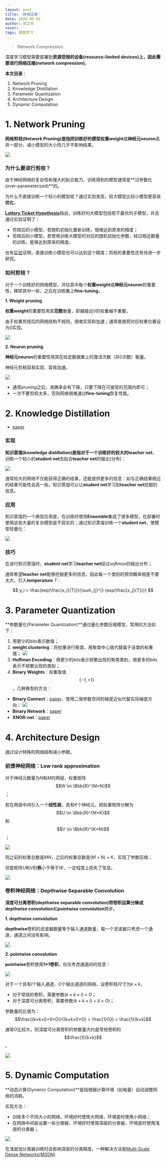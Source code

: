 ```yaml
---
layout: post
title: '网络压缩'
date: 2020-05-01
author: 郑之杰
cover: ''
tags: 深度学习
---
```


> Network Compression.

深度学习模型需要部署到**资源受限的设备(resource-limited devices)**上，因此需要进行**网络压缩(network compression)**。

**本文目录**：
1. Network Pruning
2. Knowledge Distillation
3. Parameter Quantization
4. Architecture Design
5. Dynamic Computation

# 1. Network Pruning
**网络剪枝(Network Pruning)**是指把训练好的模型**权重weight**或**神经元neuron**丢弃一部分，减小模型的大小而几乎不影响结果。

![](https://pic.downk.cc/item/5eaab825c2a9a83be54bd0b6.jpg)

### 为什么要进行剪枝？
由于神经网络的复杂性和强大的拟合能力，训练得到的模型通常是**过参数化(over-parameterized)**的。

为什么不直接训练一个较小的模型呢？通过实验发现，较大模型比较小模型更容易**优化**。

[**Lottery Ticket Hypothesis**](https://arxiv.org/abs/1803.03635)指出，训练好的大模型包括若干最优的子模型，并且通过实验证明了：
- 剪枝后的小模型，若随机初始化重新训练，很难达到原来的精度；
- 剪枝后的小模型，若使用训练大模型时对应的随机初始化参数，经过相近数量的训练，能够达到原来的精度。

也有[实验](https://arxiv.org/abs/1810.05270)证明，直接训练小模型也可以达到这个精度；剪枝的重要性还有待进一步研究。

### 如何剪枝？
对于一个训练好的网络模型，评估其中每个**权重weight**或**神经元neuron**的重要性，移除其中一些，之后在训练集上**fine-tuning**。

**1. Weight pruning**

**权重weight**的重要性用其**范数**衡量，即越接近0的权重越不重要。

由于权重剪枝后的网络结构不规则，很难实现和加速；通常直接把对应权重位置设为$0$实现。

![](https://pic.downk.cc/item/5eaabc65c2a9a83be54fe8ac.jpg)

**2. Neuron pruning**

**神经元neuron**的重要性用其在给定数据集上的激活次数（非$0$次数）衡量。

神经元剪枝容易实现、容易加速。

![](https://pic.downk.cc/item/5eaabc81c2a9a83be5500977.jpg)

- 通常$pruning$之后，准确率会有下降，只要下降在可接受的范围内即可；
- 一次不要剪枝太多，否则网络很难通过**fine-tuning**恢复性能。

# 2. Knowledge Distillation
- [paper](https://arxiv.org/pdf/1503.02531.pdf)

### 实现
**知识蒸馏(knowledge distillation)**是指对于一个训练好的较大的**teacher net**，训练一个较小的**student net**去拟合**teacher net**的输出(分布)：

![](https://pic.downk.cc/item/5eaac93fc2a9a83be55c669a.jpg)

通常较大的网络不仅能获得正确的结果，还能提供更多的信息：如与正确结果相近的结果可能性会高一些。知识蒸馏可以让**student net**学习到**teacher net**挖掘的信息。

### 应用
知识蒸馏的一个典型应用是，在训练时使用**Ensemble**集成了很多模型，在部署时使用这些大量的复杂模型是不现实的；通过知识蒸馏训练一个**student net**，使模型轻量化：

![](https://pic.downk.cc/item/5eab8bebc2a9a83be5f85b29.jpg)

### 技巧
在进行知识蒸馏时，**student net**学习**teacher net**经过$softmax$的输出分布；

通常希望**teacher net**能够挖掘更多的信息，因此每一个类别的预测概率相差不要太大，引入**temperature** $T$：

$$ y_i = \frac{exp(\frac{x_i}{T})}{\sum_{j}^{} {exp(\frac{x_j}{T})}} $$


# 3. Parameter Quantization
**参数量化(Parameter Quantization)**通过量化参数压缩模型，常用的方法如下：

1. 用更少的$bits$表示数值；
2. **weight clustering**：将权重进行聚类，用聚类中心值代替属于该类的权重值；
![](https://pic.downk.cc/item/5eab8cbec2a9a83be5f8c17e.jpg)
3. **Huffman Encoding**：用更少的$bits$表示频繁出现的聚类类别，用更多的$bits$表示不频繁出现的类别；
4. **Binary Weights**：权重取值$$\{-1,+1\}$$，几种典型的方法：

- **Binary Connect**：[paper](https://arxiv.org/abs/1511.00363)，使用二值参数空间的梯度近似代替实际梯度方向：
![](https://pic.downk.cc/item/5eab8e06c2a9a83be5f972c2.jpg)
- **Binary Network**：[paper](https://arxiv.org/abs/1602.02830)
- **XNOR-net**：[paper](https://arxiv.org/abs/1603.05279)


# 4. Architecture Design
通过设计特殊的网络结构减小参数。

### 前馈神经网络：Low rank approximation
对于神经元数量为$N$和$M$的两层，权重矩阵$$W \in \Bbb{R}^{M×N}$$；

若在两层中间引入一个**线性层**，具有$K$个神经元，把权重矩阵分解为$$U \in \Bbb{R}^{M×K}$$和$$V \in \Bbb{R}^{K×N}$$；

![](https://pic.downk.cc/item/5eabc44bc2a9a83be533a5ed.jpg)

则之前的权重总数是$MN$，之后的权重总数是$(M+N)×K$，实现了参数压缩；

但是矩阵$U$和$V$的**秩**小于等于$W$，一定程度上损失了信息。

![](https://pic.downk.cc/item/5eabc4f9c2a9a83be5347790.jpg)

### 卷积神经网络：Depthwise Separable Convolution
**深度可分离卷积(depthwise separable convolution)**将卷积运算分解成**depthwise convolution**和**pointwise convolution**两步。

**1. depthwise convolution**

**depthwise**卷积的滤波器数量等于输入通道数量，每一个滤波器只考虑一个通道，通道之间没有影响。

![](https://pic.downk.cc/item/5eabca24c2a9a83be53a191b.jpg)

**2. pointwise convolution**

**pointwise**卷积使用**1×1卷积**，仅仅考虑通道间的信息：

![](https://pic.downk.cc/item/5eabcaa9c2a9a83be53a9a19.jpg)

对于一个具有$I$个输入通道，$O$个输出通道的网络，设卷积核尺寸为$k×k$，

- 对于常规的卷积，需要参数$(k×k×I)×O$；
- 对于深度可分离卷积，需要参数$(k×k×I)+(I×O)$；

参数量的比值为：$$\frac{(k×k×I)+(I×O)}{(k×k×I)×O} = \frac{1}{O} + \frac{1}{k×k}$$

通常$O$比较大，则深度可分离卷积的参数量大约是常规卷积的$$\frac{1}{k×k}$$。

![](https://pic.downk.cc/item/5eabcc3fc2a9a83be53be898.jpg)

# 5. Dynamic Computation
**动态计算(Dynamic Computation)**是指根据计算环境（如电量）自动调整网络的消耗。

实现方法：
- 训练多个不同大小的网络，环境好时使用大网络，环境差时使用小网络；
- 在网络中间层设置一些分类器，环境好时使用深层的分类器，环境差时使用浅层的分类器；

![](https://pic.downk.cc/item/5eabcd20c2a9a83be53cd084.jpg)

在浅层加分类器训练时会影响深层的分类精度，一种解决方法是[Multi-Scale Dense Networks(MSDN)](https://arxiv.org/abs/1703.09844).